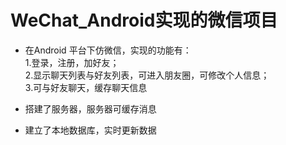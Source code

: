# WeChat_Android实现的微信项目
* 在Android 平台下仿微信，实现的功能有：
<br>1.登录，注册，加好友；
<br>2.显示聊天列表与好友列表，可进入朋友圈，可修改个人信息；
<br>3.可与好友聊天，缓存聊天信息

* 搭建了服务器，服务器可缓存消息
* 建立了本地数据库，实时更新数据
